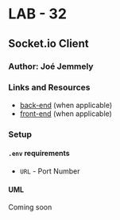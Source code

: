 # LAB - 32

## Socket.io Client

### Author: Joé Jemmely

### Links and Resources
* [back-end](http://xyz.com) (when applicable)
* [front-end](http://xyz.com) (when applicable)

### Setup
#### `.env` requirements
* `URL` - Port Number

#### UML
Coming soon
